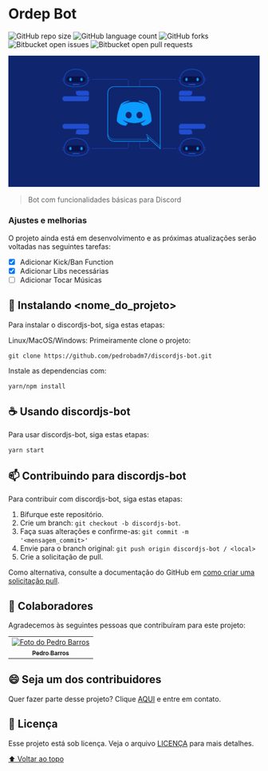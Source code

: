
# Ordep Bot

<!---Esses são exemplos. Veja https://shields.io para outras pessoas ou para personalizar este conjunto de escudos. Você pode querer incluir dependências, status do projeto e informações de licença aqui--->

![GitHub repo size](https://img.shields.io/github/repo-size/iuricode/README-template?style=for-the-badge)
![GitHub language count](https://img.shields.io/github/languages/count/iuricode/README-template?style=for-the-badge)
![GitHub forks](https://img.shields.io/github/forks/iuricode/README-template?style=for-the-badge)
![Bitbucket open issues](https://img.shields.io/bitbucket/issues/iuricode/README-template?style=for-the-badge)
![Bitbucket open pull requests](https://img.shields.io/bitbucket/pr-raw/iuricode/README-template?style=for-the-badge)

<img src="discord.png" alt="Discord">

>Bot com funcionalidades básicas para Discord

### Ajustes e melhorias

O projeto ainda está em desenvolvimento e as próximas atualizações serão voltadas nas seguintes tarefas:

- [x] Adicionar Kick/Ban Function
- [x] Adicionar Libs necessárias
- [ ] Adicionar Tocar Músicas 

## 🚀 Instalando <nome_do_projeto>

Para instalar o discordjs-bot, siga estas etapas:

Linux/MacOS/Windows:
Primeiramente clone o projeto:
```
git clone https://github.com/pedrobadm7/discordjs-bot.git
```
Instale as dependencias com:
```
yarn/npm install
```
## ☕ Usando discordjs-bot

Para usar discordjs-bot, siga estas etapas:

```
yarn start
```

## 📫 Contribuindo para discordjs-bot

Para contribuir com discordjs-bot, siga estas etapas:

1. Bifurque este repositório.
2. Crie um branch: `git checkout -b discordjs-bot`.
3. Faça suas alterações e confirme-as: `git commit -m '<mensagem_commit>'`
4. Envie para o branch original: `git push origin discordjs-bot / <local>`
5. Crie a solicitação de pull.

Como alternativa, consulte a documentação do GitHub em [como criar uma solicitação pull](https://help.github.com/en/github/collaborating-with-issues-and-pull-requests/creating-a-pull-request).

## 🤝 Colaboradores

Agradecemos às seguintes pessoas que contribuíram para este projeto:

<table>
  <tr>
    <td align="center">
      <a href="#">
        <img src="https://avatars.githubusercontent.com/pedrobadm7" width="100px;" alt="Foto do Pedro Barros"/><br>
        <sub>
          <b>Pedro Barros</b>
        </sub>
      </a>
    </td>
  </tr>
</table>


## 😄 Seja um dos contribuidores<br>

Quer fazer parte desse projeto? Clique [AQUI](https://www.linkedin.com/in/pedrobadm/) e entre em contato.

## 📝 Licença

Esse projeto está sob licença. Veja o arquivo [LICENÇA](LICENSE.md) para mais detalhes.

[⬆ Voltar ao topo](#discordjs-bot)<br>
